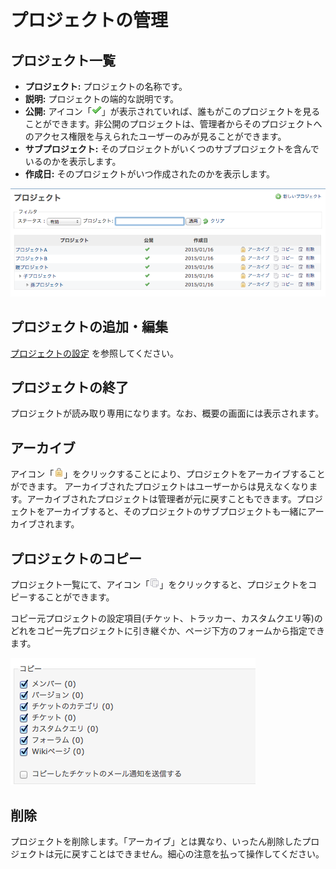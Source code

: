 プロジェクトの管理
==================

プロジェクト一覧
----------------

-   **プロジェクト:** プロジェクトの名称です。
-   **説明:** プロジェクトの端的な説明です。
-   **公開:** アイコン「![](redmine-dist-images/true.png)」が表示されていれば、誰もがこのプロジェクトを見ることができます。非公開のプロジェクトは、管理者からそのプロジェクトへのアクセス権限を与えられたユーザーのみが見ることができます。
-   **サブプロジェクト:** そのプロジェクトがいくつのサブプロジェクトを含んでいるのかを表示します。
-   **作成日:** そのプロジェクトがいつ作成されたのかを表示します。

![](RedmineProjects/projectlist.png)

プロジェクトの追加・編集
------------------------

[プロジェクトの設定](RedmineProjectSettings) を参照してください。

プロジェクトの終了
------------------

プロジェクトが読み取り専用になります。なお、概要の画面には表示されます。

アーカイブ
----------

アイコン「![](redmine-dist-images/locked.png)」をクリックすることにより、プロジェクトをアーカイブすることができます。 アーカイブされたプロジェクトはユーザーからは見えなくなります。アーカイブされたプロジェクトは管理者が元に戻すこともできます。プロジェクトをアーカイブすると、そのプロジェクトのサブプロジェクトも一緒にアーカイブされます。

プロジェクトのコピー
--------------------

プロジェクト一覧にて、アイコン「![](redmine-dist-images/copy.png)」をクリックすると、プロジェクトをコピーすることができます。

コピー元プロジェクトの設定項目(チケット、トラッカー、カスタムクエリ等)のどれをコピー先プロジェクトに引き継ぐか、ページ下方のフォームから指定できます。

![](RedmineProjects/copyingobject.png)

削除
----

プロジェクトを削除します。「アーカイブ」とは異なり、いったん削除したプロジェクトは元に戻すことはできません。細心の注意を払って操作してください。
